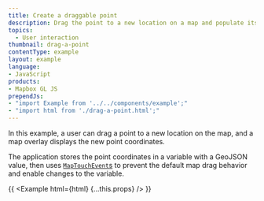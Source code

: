 ```yaml
---
title: Create a draggable point
description: Drag the point to a new location on a map and populate its coordinates in a display.
topics:
  - User interaction
thumbnail: drag-a-point
contentType: example
layout: example
language:
- JavaScript
products:
- Mapbox GL JS
prependJs:
- "import Example from '../../components/example';"
- "import html from './drag-a-point.html';"
---
```


In this example, a user can drag a point to a new location on the map, and a map overlay displays the new point coordinates.

The application stores the point coordinates in a variable with a GeoJSON value, then uses [`MapTouchEvent`s](/mapbox-gl-js/api/events/#maptouchevent) to prevent the default map drag behavior and enable changes to the variable.

{{ <Example html={html} {...this.props} /> }}
